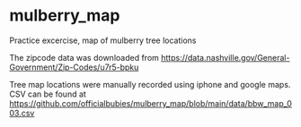 # mulberry_map
Practice excercise, map of mulberry tree locations

The zipcode data was downloaded from
https://data.nashville.gov/General-Government/Zip-Codes/u7r5-bpku

Tree map locations were manually recorded using iphone and google maps. CSV can be found at
https://github.com/officialbubies/mulberry_map/blob/main/data/bbw_map_003.csv
